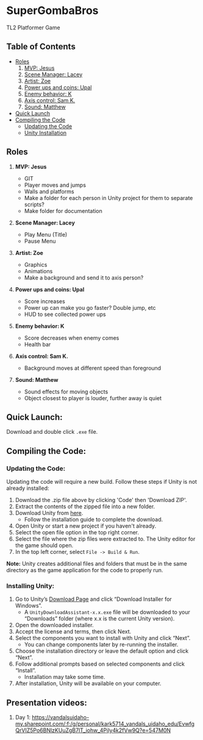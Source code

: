 # SuperGombaBros
TL2 Platformer Game

## Table of Contents
- [Roles](#roles)
    1. [MVP: Jesus](#mvp-jesus)
    2. [Scene Manager: Lacey](#scene-manager-lacey)
    3. [Artist: Zoe](#artist-zoe)
    4. [Power ups and coins: Upal](#power-ups-and-coins-upal)
    5. [Enemy behavior: K](#enemy-behavior-k)
    6. [Axis control: Sam K.](#axis-control-sam-k)
    7. [Sound: Matthew](#sound-matthew)
- [Quick Launch](#quick-launch)
- [Compiling the Code](#compiling-the-code)
    - [Updating the Code](#updating-the-code)
    - [Unity Installation](#installing-unity)

## Roles
1. **MVP: Jesus**
    - GIT
    - Player moves and jumps
    - Walls and platforms
    - Make a folder for each person in Unity project for them to separate scripts?
    - Make folder for documentation

2. **Scene Manager: Lacey**
    - Play Menu (Title)
    - Pause Menu

3. **Artist: Zoe**
    - Graphics
    - Animations
    - Make a background and send it to axis person?

4. **Power ups and coins: Upal**
    - Score increases
    - Power up can make you go faster? Double jump, etc
    - HUD to see collected power ups

5. **Enemy behavior: K**
    - Score decreases when enemy comes
    - Health bar

6. **Axis control: Sam K.**
    - Background moves at different speed than foreground

7. **Sound: Matthew**
    - Sound effects for moving objects
    - Object closest to player is louder, further away is quiet

## Quick Launch:
Download and double click `.exe` file.

## Compiling the Code:
### Updating the Code:
Updating the code will require a new build. Follow these steps if Unity is not already installed:

1. Download the .zip file above by clicking 'Code' then 'Download ZIP'.
3. Extract the contents of the zipped file into a new folder.
4. Download Unity from [here](https://store.unity.com/download-nuo).
   - Follow the installation guide to complete the download.
5. Open Unity or start a new project if you haven't already.
6. Select the open file option in the top right corner.
7. Select the file where the zip files were extracted to. The Unity editor for the game should open.
10. In the top left corner, select `File -> Build & Run`.

**Note:** Unity creates additional files and folders that must be in the same directory as the game application for the code to properly run.

### Installing Unity:

1. Go to Unity’s [Download Page](https://unity.com/download) and click “Download Installer for Windows”.
   - A `UnityDownloadAssistant-x.x.exe` file will be downloaded to your “Downloads” folder (where x.x is the current Unity version).
2. Open the downloaded installer.
3. Accept the license and terms, then click Next.
4. Select the components you want to install with Unity and click “Next”.
   - You can change components later by re-running the installer.
5. Choose the installation directory or leave the default option and click “Next”.
6. Follow additional prompts based on selected components and click “Install”.
   - Installation may take some time.
7. After installation, Unity will be available on your computer.

## Presentation videos:

1. Day 1: https://vandalsuidaho-my.sharepoint.com/:f:/g/personal/kark5714_vandals_uidaho_edu/EvwfgQrVIZ5Po6BNlzKUuZgB7lT_iohw_4PjIy4k2fVw9Q?e=547M0N
